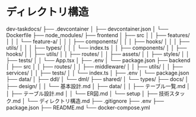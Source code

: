 # ディレクトリ構造

dev-taskdocs/
├── .devcontainer
│   ├── devcontainer.json
│   └── Dockerfile
├── node_modules/
├── frontend
│   ├── src
│   │   ├── features/
│   │   │   └── feature-a/
│   │   │       ├── components/
│   │   │       ├── hooks/
│   │   │       ├── utils/
│   │   │       ├── types/
│   │   │       └── index.ts
│   │   ├── components/
│   │   ├── hooks/
│   │   ├── utils/
│   │   ├── routes/
│   │   ├── assets/
│   │   ├── styles/
│   │   ├── tests/
│   │   └── App.tsx
│   ├── .env
│   └── package.json
├── backend
│   ├── src
│   │   ├── routes/
│   │   ├── middleware/
│   │   ├── utils/
│   │   ├── services/
│   │   ├── tests/
│   │   └── index.ts
│   ├── .env
│   └── package.json
├── data/
│   ├── ddl/
│   └── dml/
├── shared/
│   └── types/
├── docs/
│   ├── design/
│   │   └── 基本設計.md
│   ├── data/
│   │   ├── テーブル一覧.md
│   │   ├── テーブル設計.md
│   │   └── ER図.md
│   └── setup
│       ├── 技術スタック.md
│       └── ディレクトリ構造.md
├── .gitignore
├── .env
├── package.json
├── README.md
└── docker-compose.yml